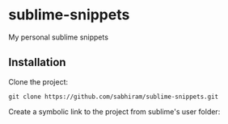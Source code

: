 # sublime-snippets

My personal sublime snippets

## Installation

Clone the project:

```
git clone https://github.com/sabhiram/sublime-snippets.git
```

Create a symbolic link to the project from sublime's user folder:

```
```
